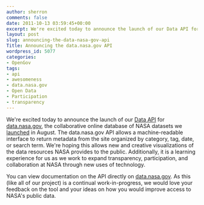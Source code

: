 ```yaml
---
author: sherron
comments: false
date: 2011-10-13 03:59:45+00:00
excerpt: We're excited today to announce the launch of our Data API for data.nasa.gov!
layout: post
slug: announcing-the-data-nasa-gov-api
Title: Announcing the data.nasa.gov API
wordpress_id: 5077
categories:
- OpenGov
tags:
- api
- awesomeness
- data.nasa.gov
- Open Data
- Participation
- transparency
---
```


We're excited today to announce the launch of our [Data API](http://data.nasa.gov/api-info/) for [data.nasa.gov](http://data.nasa.gov), the collaborative online database of NASA datasets we [launched](https://open.nasa.gov/blog/2011/08/30/introducing-data-nasa-gov/) in August. The data.nasa.gov API allows a machine-readable interface to return metadata from the site organized by category, tag, date, or search term. We're hoping this allows new and creative visualizations of the data resources NASA provides to the public. Additionally, it is a learning experience for us as we work to expand transparency, participation, and collaboration at NASA through new uses of technology.

You can view documentation on the API directly on [data.nasa.gov](http://data.nasa.gov/api-info). As this (like all of our project) is a continual work-in-progress, we would love your feedback on the tool and your ideas on how you would improve access to NASA's public data. 
